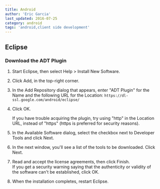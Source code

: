 ```yaml
---
title: Android
author: 'Eric Garcia'
last_updated: 2016-07-25
category: android
tags: 'android,client side development'
---
```


## Eclipse

### Download the ADT Plugin

1. Start Eclipse, then select Help > Install New Software.
2. Click Add, in the top-right corner.
3. In the Add Repository dialog that appears, enter "ADT Plugin" for the Name and the following URL for the Location:
   `https://dl-ssl.google.com/android/eclipse/`
4. Click OK.

   If you have trouble acquiring the plugin, try using "http" in the Location URL, instead of "https" (https is preferred for security reasons).

5. In the Available Software dialog, select the checkbox next to Developer Tools and click Next.
6. In the next window, you'll see a list of the tools to be downloaded. Click Next.
7. Read and accept the license agreements, then click Finish.  
   If you get a security warning saying that the authenticity or validity of the software can't be established, click OK.
8. When the installation completes, restart Eclipse.
